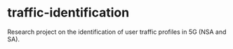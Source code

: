 
# traffic-identification
Research project on the identification of user traffic profiles in 5G (NSA and SA). 
